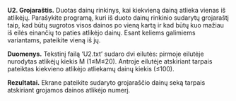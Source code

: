 **U2. Grojaraštis.**
Duotas dainų rinkinys, kai kiekvieną dainą atlieka vienas iš atlikėjų. Parašykite programą, kuri iš
duoto dainų rinkinio sudarytų grojaraštį taip, kad būtų sugrotos visos dainos po vieną kartą ir kad būtų kuo mažiau
iš eilės einančių to paties atlikėjo dainų. Esant keliems galimiems variantams, pateikite vieną iš jų.

**Duomenys.** Tekstinį failą ‘U2.txt’ sudaro dvi eilutės: pirmoje eilutėje nurodytas
atlikėjų kiekis M (1≤M≤20). Antroje eilutėje atskiriant tarpais pateiktas
kiekvieno atlikėjo atliekamų dainų kiekis (≤100).

**Rezultatai.** Ekrane pateikite sudaryto grojaraščio dainų seką tarpais atskiriant
grojamos dainos atlikėjo numerį. 
